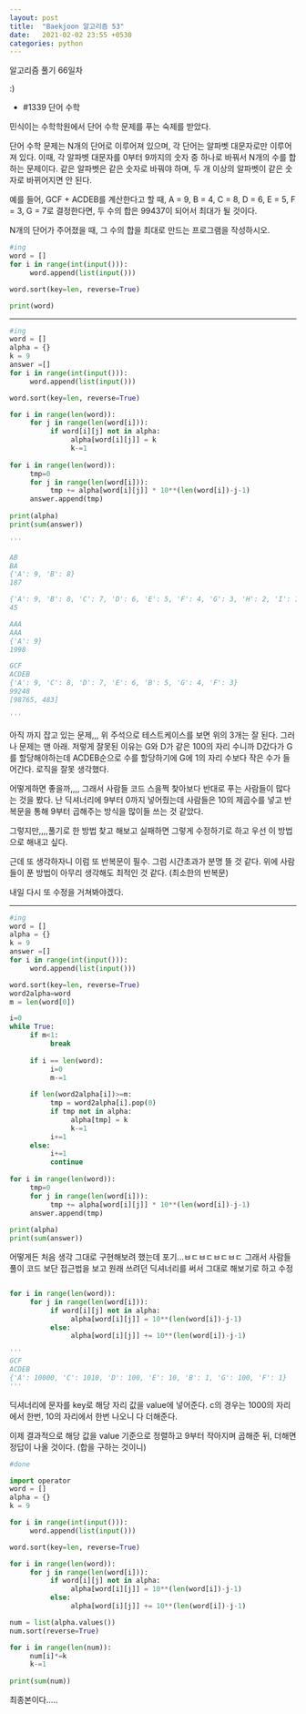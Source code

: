 ```yaml
---
layout: post
title:  "Baekjoon 알고리즘 53"
date:   2021-02-02 23:55 +0530
categories: python
---
```


알고리즘 풀기 66일차


:)


- #1339     단어 수학

민식이는 수학학원에서 단어 수학 문제를 푸는 숙제를 받았다.

단어 수학 문제는 N개의 단어로 이루어져 있으며, 각 단어는 알파벳 대문자로만 이루어져 있다. 이때, 각 알파벳 대문자를 0부터 9까지의 숫자 중 하나로 바꿔서 N개의 수를 합하는 문제이다. 같은 알파벳은 같은 숫자로 바꿔야 하며, 두 개 이상의 알파벳이 같은 숫자로 바뀌어지면 안 된다.

예를 들어, GCF + ACDEB를 계산한다고 할 때, A = 9, B = 4, C = 8, D = 6, E = 5, F = 3, G = 7로 결정한다면, 두 수의 합은 99437이 되어서 최대가 될 것이다.

N개의 단어가 주어졌을 때, 그 수의 합을 최대로 만드는 프로그램을 작성하시오.

```python
#ing
word = []
for i in range(int(input())):
     word.append(list(input()))

word.sort(key=len, reverse=True)

print(word)

```

---

```python
#ing
word = []
alpha = {}
k = 9
answer =[]
for i in range(int(input())):
     word.append(list(input()))

word.sort(key=len, reverse=True)

for i in range(len(word)):
     for j in range(len(word[i])):
          if word[i][j] not in alpha:
               alpha[word[i][j]] = k
               k-=1
               
for i in range(len(word)):
     tmp=0
     for j in range(len(word[i])):
          tmp += alpha[word[i][j]] * 10**(len(word[i])-j-1)
     answer.append(tmp)
     
print(alpha)
print(sum(answer))

'''

AB
BA
{'A': 9, 'B': 8}
187

{'A': 9, 'B': 8, 'C': 7, 'D': 6, 'E': 5, 'F': 4, 'G': 3, 'H': 2, 'I': 1, 'J': 0}
45

AAA
AAA
{'A': 9}
1998

GCF
ACDEB
{'A': 9, 'C': 8, 'D': 7, 'E': 6, 'B': 5, 'G': 4, 'F': 3}
99248
[98765, 483]

'''

```

아직 까지 잡고 있는 문제,,,
위 주석으로 테스트케이스를 보면 위의 3개는 잘 된다.
그러나 문제는 맨 아래. 저렇게 잘못된 이유는 G와 D가 같은 100의 자리 수니까 D갔다가 G를 할당해야하는데 ACDEB순으로 수를 할당하기에 G에 1의 자리 수보다 작은 수가 들어간다. 로직을 잘못 생각했다.

어떻게하면 좋을까,,,,
그래서 사람들 코드 스을쩍 찾아보다 반대로 푸는 사람들이 많다는 것을 봤다. 난 딕셔너리에 9부터 0까지 넣어줬는데 사람들은 10의 제곱수를 넣고 반복문을 통해 9부터 곱해주는 방식을 많이들 쓰는 것 같았다.

그렇지만,,,,풀기로 한 방법 찾고 해보고 실패하면 그렇게 수정하기로 하고 우선 이 방법으로 해내고 싶다.

근데 또 생각하자니 이럼 또 반복문이 필수. 그럼 시간초과가 분명 뜰 것 같다.
위에 사람들이 푼 방법이 아무리 생각해도 최적인 것 같다. (최소한의 반복문)

내일 다시 또 수정을 거쳐봐야겠다.

---

```python
#ing
word = []
alpha = {}
k = 9
answer =[]
for i in range(int(input())):
     word.append(list(input()))

word.sort(key=len, reverse=True)
word2alpha=word
m = len(word[0])

i=0
while True:
     if m<1:
          break
     
     if i == len(word):
          i=0
          m-=1
          
     if len(word2alpha[i])>=m:
          tmp = word2alpha[i].pop(0)
          if tmp not in alpha:
               alpha[tmp] = k
               k-=1
          i+=1
     else:
          i+=1
          continue
               
for i in range(len(word)):
     tmp=0
     for j in range(len(word[i])):
          tmp += alpha[word[i][j]] * 10**(len(word[i])-j-1)
     answer.append(tmp)
     
print(alpha)
print(sum(answer))

```

어떻게든 처음 생각 그대로 구현해보려 했는데 포기...ㅂㄷㅂㄷㅂㄷㅂㄷ
그래서 사람들 풀이 코드 보단 접근법을 보고 원래 쓰려던 딕셔너리를 써서 그대로 해보기로 하고 수정


```python

for i in range(len(word)):
     for j in range(len(word[i])):
          if word[i][j] not in alpha:
               alpha[word[i][j]] = 10**(len(word[i])-j-1)
          else:
               alpha[word[i][j]] += 10**(len(word[i])-j-1)

'''
GCF
ACDEB
{'A': 10000, 'C': 1010, 'D': 100, 'E': 10, 'B': 1, 'G': 100, 'F': 1}
'''
```

딕셔너리에 문자를 key로 해당 자리 값을 value에 넣어준다. c의 경우는 1000의 자리에서 한번, 10의 자리에서 한번 나오니 다 더해준다.

이제 결과적으로 해당 값을 value 기준으로 정렬하고 9부터 작아지며 곱해준 뒤, 더해면 정답이 나올 것이다. (합을 구하는 것이니)

```python
#done

import operator
word = []
alpha = {}
k = 9

for i in range(int(input())):
     word.append(list(input()))

word.sort(key=len, reverse=True)

for i in range(len(word)):
     for j in range(len(word[i])):
          if word[i][j] not in alpha:
               alpha[word[i][j]] = 10**(len(word[i])-j-1)
          else:
               alpha[word[i][j]] += 10**(len(word[i])-j-1)

num = list(alpha.values())
num.sort(reverse=True)

for i in range(len(num)):
     num[i]*=k
     k-=1
     
print(sum(num))

```

최종본이다.....